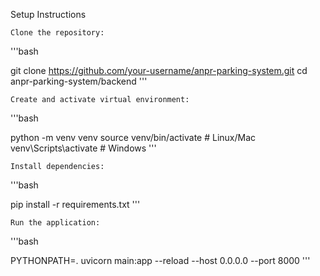 Setup Instructions

    Clone the repository:

'''bash

git clone https://github.com/your-username/anpr-parking-system.git
cd anpr-parking-system/backend
'''

    Create and activate virtual environment:

'''bash

python -m venv venv
source venv/bin/activate  # Linux/Mac
venv\Scripts\activate    # Windows
'''

    Install dependencies:

'''bash

pip install -r requirements.txt
'''


    Run the application:

'''bash

PYTHONPATH=. uvicorn main:app --reload --host 0.0.0.0 --port 8000
'''

